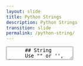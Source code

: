```yaml
---
layout: slide
title: Python Strings
description: Python Strings
transition: slide
permalink: /python-string/
---
```

<section data-markdown>
    <textarea data-template>
      ## String
      Use "" or '', doesn't matter:
      ```sh
      >>> print ("hello" == 'hello')
      True
      ```
      
      ---
      
      ## String
      ...or Unicode (with care!)
      ```sh
      >>> command = "⌘"
      >>> command
      '\xe2\x8c\x98'
      >>> print (command)
      ⌘
      ```
      
      ---
      
      ## String
      Some *builtin* functions work with variables:
      ```sh
      >>> len("hello")
      5
      ```

       https://docs.python.org/3/library/functions.html

       ---

       [Next: Numeric](https://aisha-glblcd.github.io/material/python-numeric)
       
        </textarea>
</section>

      
